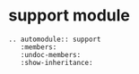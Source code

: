 # support module

```{eval-rst}
.. automodule:: support
   :members:
   :undoc-members:
   :show-inheritance:
```
